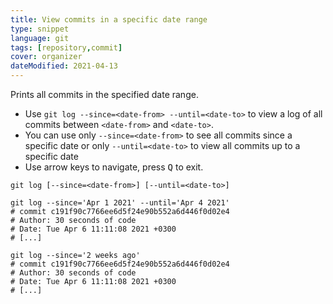 ```yaml
---
title: View commits in a specific date range
type: snippet
language: git
tags: [repository,commit]
cover: organizer
dateModified: 2021-04-13
---
```


Prints all commits in the specified date range.

- Use `git log --since=<date-from> --until=<date-to>` to view a log of all commits between `<date-from>` and `<date-to>`.
- You can use only `--since=<date-from>` to see all commits since a specific date or only `--until=<date-to>` to view all commits up to a specific date
- Use arrow keys to navigate, press <kbd>Q</kbd> to exit.

```shell
git log [--since=<date-from>] [--until=<date-to>]
```

```shell
git log --since='Apr 1 2021' --until='Apr 4 2021'
# commit c191f90c7766ee6d5f24e90b552a6d446f0d02e4
# Author: 30 seconds of code
# Date: Tue Apr 6 11:11:08 2021 +0300
# [...]

git log --since='2 weeks ago'
# commit c191f90c7766ee6d5f24e90b552a6d446f0d02e4
# Author: 30 seconds of code
# Date: Tue Apr 6 11:11:08 2021 +0300
# [...]
```
